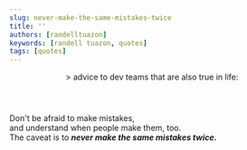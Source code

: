 ```yaml
---
slug: never-make-the-same-mistakes-twice
title: ''
authors: [randelltuazon]
keywords: [randell tuazon, quotes]
tags: [quotes]
---
```


<header>
  <div class="text-sm mt-16 mb-10 text-green-700 font-fragment-mono">> advice to dev teams that are also true in life:</div>
</header>

Don't be afraid to make mistakes, <br />
and understand when people make them, too. <br />
The caveat is to ***never make the same mistakes twice.*** <br />

<br/><br/>
